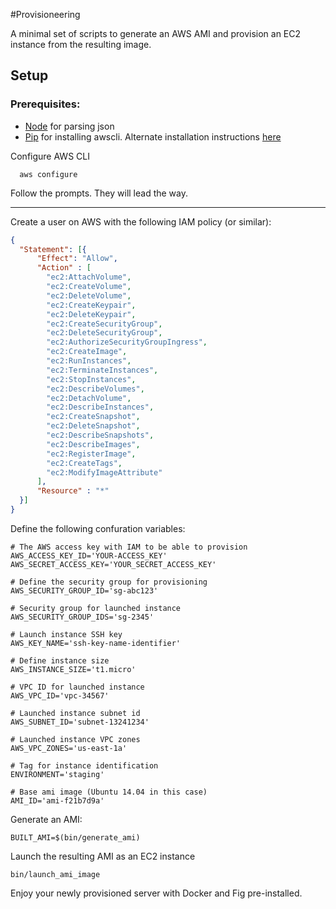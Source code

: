 #Provisioneering

A minimal set of scripts to generate an AWS AMI and provision an EC2 instance from the resulting image.

## Setup

### Prerequisites:

- [Node](http://nodejs.org/download/) for parsing json
- [Pip](https://pip.pypa.io/en/latest/installing.html) for installing awscli. Alternate installation instructions [here](http://docs.aws.amazon.com/cli/latest/userguide/installing.html)


Configure AWS CLI
``` console
  aws configure
```

Follow the prompts. They will lead the way.


---

Create a user on AWS with the following IAM policy (or similar):

``` json
{
  "Statement": [{
      "Effect": "Allow",
      "Action" : [
        "ec2:AttachVolume",
        "ec2:CreateVolume",
        "ec2:DeleteVolume",
        "ec2:CreateKeypair",
        "ec2:DeleteKeypair",
        "ec2:CreateSecurityGroup",
        "ec2:DeleteSecurityGroup",
        "ec2:AuthorizeSecurityGroupIngress",
        "ec2:CreateImage",
        "ec2:RunInstances",
        "ec2:TerminateInstances",
        "ec2:StopInstances",
        "ec2:DescribeVolumes",
        "ec2:DetachVolume",
        "ec2:DescribeInstances",
        "ec2:CreateSnapshot",
        "ec2:DeleteSnapshot",
        "ec2:DescribeSnapshots",
        "ec2:DescribeImages",
        "ec2:RegisterImage",
        "ec2:CreateTags",
        "ec2:ModifyImageAttribute"
      ],
      "Resource" : "*"
  }]
}
```

Define the following confuration variables:

``` console
# The AWS access key with IAM to be able to provision
AWS_ACCESS_KEY_ID='YOUR-ACCESS_KEY'
AWS_SECRET_ACCESS_KEY='YOUR_SECRET_ACCESS_KEY'

# Define the security group for provisioning
AWS_SECURITY_GROUP_ID='sg-abc123'

# Security group for launched instance
AWS_SECURITY_GROUP_IDS='sg-2345'

# Launch instance SSH key
AWS_KEY_NAME='ssh-key-name-identifier'

# Define instance size
AWS_INSTANCE_SIZE='t1.micro'

# VPC ID for launched instance
AWS_VPC_ID='vpc-34567'

# Launched instance subnet id
AWS_SUBNET_ID='subnet-13241234'

# Launched instance VPC zones
AWS_VPC_ZONES='us-east-1a'

# Tag for instance identification
ENVIRONMENT='staging'

# Base ami image (Ubuntu 14.04 in this case)
AMI_ID='ami-f21b7d9a'
```

Generate an AMI:

``` console
BUILT_AMI=$(bin/generate_ami)
```

Launch the resulting AMI as an EC2 instance
``` console
bin/launch_ami_image
```

Enjoy your newly provisioned server with Docker and Fig pre-installed.
